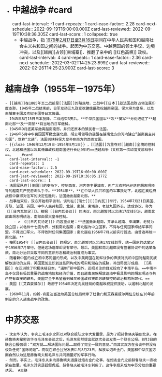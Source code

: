 - # 中越战争 #card
  card-last-interval:: -1
  card-repeats:: 1
  card-ease-factor:: 2.28
  card-next-schedule:: 2022-09-19T16:00:00.000Z
  card-last-reviewed:: 2022-09-19T10:38:38.305Z
  card-last-score:: 1
  collapsed:: true
	- 中越战争，指 <ins> 1979年2月17日至3月16日</ins>期间在中华人民共和国和越南社会主义共和国之间的战争。起因为中苏交恶、中越两国的领土争议、边境冲突，以及[[越南]]占领[[柬埔寨]]、推翻了亲中的 [[红色高棉]] 政权。
	  card-last-interval:: 4
	  card-repeats:: 1
	  card-ease-factor:: 2.36
	  card-next-schedule:: 2022-03-02T14:25:23.899Z
	  card-last-reviewed:: 2022-02-26T14:25:23.900Z
	  card-last-score:: 3
# 越南战争（1955年－1975年）
	- [[越南]]在1885年至二战前是[[法国]]的殖民地，二战中[[日本]]趁法国战败占领法属印度支那，1945年二战结束前，日军发动三九政变改建傀儡政权越南帝国，保大帝为皇帝，以及柬埔寨王国及老挝王国等日本傀儡。
	- 1945年8月15日日本投降、二战结束3天后，**中华民国国军**及**英军**分别进驻了**越南北部**及**南部**将当地的日军缴械。
	- 1945年9月底英军撤离越南南部，并归还原本的殖民者一法国。
	- 1946年5月中华民国国军撤出越北后，胡志明领导的越盟在越南北方的河内建立“越南民主共和国”，世称“北越”。法国则挟持保大皇帝在南方的西贡立国。
	- {{cloze 1946年12月19日-1954年8月1日}} ，[[法国]]为重夺对[[越南]]全境的控制权，北越和法国以及其傀儡政权越南国进行长达9年的==法越战争（又称第一次印度支那战争）==。    #card
	  card-last-interval:: -1
	  card-repeats:: 1
	  card-ease-factor:: 2.5
	  card-next-schedule:: 2022-09-19T16:00:00.000Z
	  card-last-reviewed:: 2022-09-19T10:36:05.177Z
	  card-last-score:: 1
	- 法国军队在[[美国]]的支持下，控制西贡、河内等主要城市，但广大农村已经落在胡志明领导的越南共产党游击队手中。**1954年**，**在中华人民共和国的军事援助下，北越在奠边府战役中赢得对法军的决定性胜利，法国撤出越南北部。**
	- 战事结束后，双方开始和平谈判，谈判在[[瑞士]][[日内瓦]]举行，1954年7月21日美国、苏联、法国、英国、中华人民共和国、北越、南越、柬埔寨、老挝九国外长，达成协议，称为《[[日内瓦协定]]》。根据 [[日内瓦会议]] 的决议，南北越暂时以北纬17度线分治，越南北部由胡志明统治，南部由保大皇帝控制。
		- > 《[[日内瓦协定]]》内容重点是：**法国撤出越南，并承认越南、柬埔寨、老挝为独立国；以北纬十七度为界，分割南北越南；南北越为中立国家，不得与任何国家缔结军事同盟，不得进口军火，不得依附任何集团国家；南北越在1956年7月以前实行普选，由普选再统一南北越。**
	- 按照1954年 [[日内瓦会议]] 的规定，南北越暂时以北纬17度线划界，统一国家的选举定于1956年7月举行，但是这场选举却没有举行。最后，美国和南北越都没有签署协议中的选举条款，南北分治并采取不同的意识形态和政治制度成为事实。
	- 随着新中国的成立和中苏同盟的形成，以及中美两国在朝鲜战争的直接对抗和中国对越南民族解放运动的支持，美国更加意识到这些所构成的现实和潜在的威胁，冷战局面形成后， [[美国]] 在亚洲除了积极扶植日本，“遏制”新中国外，还把关注的目光投向了中南半岛。==中南半岛不仅具有极其重要的战略地位和经济价值，而且越南民族解放运动中极具影响的胡志明还与共产党有直接的联系，美国完全不希望看到殖民帝国政权被由苏联操控的政治机构所取代。==
	- 美国 [[艾森豪威尔]] 政府于1954年决定向吴廷琰的南越政权提供援助，以遏制北越的发展。
	- 1960年11月，约翰·肯尼迪当选为美国总统后继承了杜鲁门和艾森豪威尔两位总统在10年前制定的介入越南战争的政策。
# 中苏交恶
	- 沈志华认为，事实上毛泽东之所以对联合舰队之事大发雷霆，是为了把赫鲁晓夫骗到北京。在赫鲁晓夫秘密访华与毛泽东会谈之后，毛泽东突然提出就这次会谈发表一个联合公报。8月3日的联合公报强调：“双方就……解决国际问题……取得了完全一致的意见。”而其实双方在会谈中并没有谈及任何“国际问题”。而就在联合公报发表后的8月23日，解放军炮击金门。美国和中华民国方面自然认为这是赫鲁晓夫和毛泽东共同商量好的军事行动。
	- 然而，事实上，毛泽东从未向赫鲁晓夫透露过炮击金门之事，在炮击金门之前赫鲁晓夫一直被蒙在鼓里。毛泽东其实是狐假虎威，赫鲁晓夫被毛泽东利用了。这件事后来成为中苏分歧的重要诱因。 #苏联